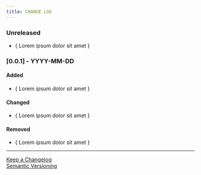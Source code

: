 ```yaml
---
title: CHANGE LOG
---
```

<!---
List the changes to the project by version and date. This provides an easy to read overview of the important changes and is not intended to reflect the detailed commit history.

File name: CHANGELOG.md
--->

### Unreleased 
- { Lorem ipsum dolor sit amet }  

### [0.0.1] - YYYY-MM-DD
#### Added
- { Lorem ipsum dolor sit amet }  
#### Changed
- { Lorem ipsum dolor sit amet }  
#### Removed
- { Lorem ipsum dolor sit amet }  

----

[Keep a Changelog](https://keepachangelog.com/en/1.0.0/)  
[Semantic Versioning](https://semver.org/spec/v2.0.0.html)  
